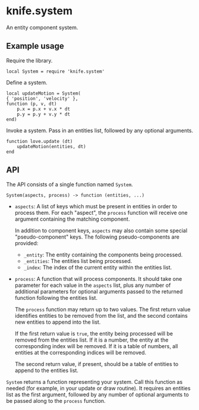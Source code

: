 # knife.system

An entity component system.

## Example usage

Require the library.

    local System = require 'knife.system'

Define a system.

    local updateMotion = System(
    { 'position', 'velocity' },
    function (p, v, dt)
        p.x = p.x + v.x * dt
        p.y = p.y + v.y * dt
    end)

Invoke a system. Pass in an entities list, followed by any optional arguments.

    function love.update (dt)
        updateMotion(entities, dt)
    end

## API

The API consists of a single function named `System`.

    System(aspects, process) -> function (entities, ...)

- `aspects`: A list of keys which must be present in entities in order to
  process them. For each "aspect", the `process` function will receive one
  argument containing the matching component.

  In addition to component keys, `aspects` may also contain some special
  "pseudo-component" keys. The following pseudo-components are provided:

  - `_entity`: The entity containing the components being processed.
  - `_entities`: The entities list being processed.
  - `_index`: The index of the current entity within the entities list.

- `process`: A function that will process components. It should take one
  parameter for each value in the `aspects` list, plus any number of additional
  parameters for optional arguments passed to the returned function following
  the entities list.

  The `process` function may return up to two values. The first return value
  identifies entities to be removed from the list, and the second contains
  new entities to append into the list.

  If the first return value is `true`, the entity being processed will be
  removed from the entities list. If it is a number, the entity at the
  corresponding index will be removed. If it is a table of numbers, all entities
  at the corresponding indices will be removed.

  The second return value, if present, should be a table of entities to append
  to the entities list.

`System` returns a function representing your system. Call this function
as needed (for example, in your update or draw routine). It requires an
entities list as the first argument, followed by any number of optional
arguments to be passed along to the `process` function.
